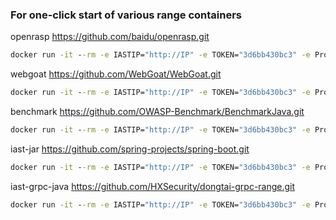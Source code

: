 ### For one-click start of various range containers



openrasp    https://github.com/baidu/openrasp.git
```cmd
docker run -it --rm -e IASTIP="http://IP" -e TOKEN="3d6bb430bc3" -e ProjectName="openrasp" -p 8080:8080 registry.cn-hangzhou.aliyuncs.com/tscuite/bachang:openrasp-v1
```


webgoat    https://github.com/WebGoat/WebGoat.git
```cmd
docker run -it --rm -e IASTIP="http://IP" -e TOKEN="3d6bb430bc3" -e ProjectName="webgoat" -p 8087:8087 registry.cn-hangzhou.aliyuncs.com/tscuite/bachang:webgoat-v1
```


benchmark    https://github.com/OWASP-Benchmark/BenchmarkJava.git
```cmd
docker run -it --rm -e IASTIP="http://IP" -e TOKEN="3d6bb430bc3" -e ProjectName="benchmark" -p 8443:8443 registry.cn-hangzhou.aliyuncs.com/tscuite/bachang:benchmark-v1
```


iast-jar    https://github.com/spring-projects/spring-boot.git
```cmd
docker run -it --rm -e IASTIP="http://IP" -e TOKEN="3d6bb430bc3" -e ProjectName="iast-jar" -p 8085:8085 registry.cn-hangzhou.aliyuncs.com/tscuite/bachang:iast-jar-v1
```


iast-grpc-java    https://github.com/HXSecurity/dongtai-grpc-range.git

```cmd
docker run -it --rm -e IASTIP="http://IP" -e TOKEN="3d6bb430bc3" -e ProjectName="iast-grpc-java" -p 8888:8888 registry.cn-hangzhou.aliyuncs.com/tscuite/bachang:iast-grpc-java-v1
```